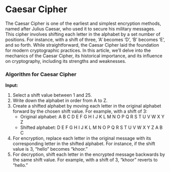 # Caesar Cipher

The Caesar Cipher is one of the earliest and simplest encryption methods, named after Julius Caesar, who used it to secure his military messages. This cipher involves shifting each letter in the alphabet by a set number of positions. For instance, with a shift of three, ‘A’ becomes ‘D’, ‘B’ becomes ‘E’, and so forth. While straightforward, the Caesar Cipher laid the foundation for modern cryptographic practices. In this article, we’ll delve into the mechanics of the Caesar Cipher, its historical importance, and its influence on cryptography, including its strengths and weaknesses.

### Algorithm for Caesar Cipher

**Input:**

1. Select a shift value between 1 and 25.
2. Write down the alphabet in order from A to Z.
3. Create a shifted alphabet by moving each letter in the original alphabet forward by the chosen shift value. For example, with a shift of 3:
   - Original alphabet: A B C D E F G H I J K L M N O P Q R S T U V W X Y Z
   - Shifted alphabet:  D E F G H I J K L M N O P Q R S T U V W X Y Z A B C
4. For encryption, replace each letter in the original message with its corresponding letter in the shifted alphabet. For instance, if the shift value is 3, “hello” becomes “khoor.”
5. For decryption, shift each letter in the encrypted message backwards by the same shift value. For example, with a shift of 3, “khoor” reverts to “hello.”
